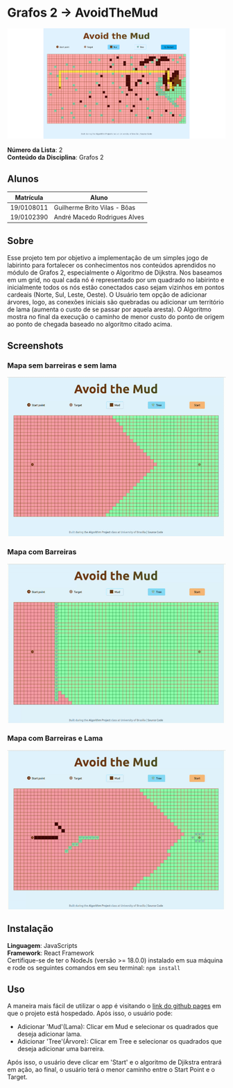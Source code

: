 # Grafos 2 -> AvoidTheMud

![Versão 2](./assets/screenshot.png)


**Número da Lista**: 2<br>
**Conteúdo da Disciplina**: Grafos 2<br>

## Alunos
|Matrícula | Aluno |
| -- | -- |
| 19/0108011  |  Guilherme Brito Vilas - Bôas |
| 19/0102390  |  André Macedo Rodrigues Alves |

## Sobre 
Esse projeto tem por objetivo a implementação de um simples jogo de labirinto para fortalecer os conhecimentos nos conteúdos aprendidos no módulo de Grafos 2, especialmente o Algoritmo de Dijkstra.
Nos baseamos em um grid, no qual cada nó é representado por um quadrado no labirinto e inicialmente todos os nós estão conectados caso sejam vizinhos em pontos cardeais (Norte, Sul, Leste, Oeste). O Usuário tem opção de adicionar árvores, logo, as conexões iniciais são quebradas ou adicionar um território de lama (aumenta o custo de se passar por aquela aresta). O Algoritmo mostra no final da execução o caminho de menor custo do ponto de origem ao ponto de chegada baseado no algoritmo citado acima.

## Screenshots

### Mapa sem barreiras e sem lama
![Parte de Execução do Programa](./assets/gif1.gif)

### Mapa com Barreiras
![Mapa com Barreiras](./assets/gif2.gif)

### Mapa com Barreiras e Lama
![Mapa com Barreiras e Lama](./assets/gif3.gif)

## Instalação 
**Linguagem**: JavaScripts<br>
**Framework**: React Framework<br>
Certifique-se de ter o NodeJs (versão >= 18.0.0) instalado em sua máquina e rode os seguintes comandos em seu terminal:
```npm install```

## Uso 
A maneira mais fácil de utilizar o app é visitando o [link do github pages](https://projeto-de-algoritmos.github.io/Grafos2_AvoidTheMud) em que o projeto está hospedado.
Após isso, o usuário pode:
- Adicionar 'Mud'(Lama): Clicar em Mud e selecionar os quadrados que deseja adicionar lama.
- Adicionar 'Tree'(Árvore): Clicar em Tree e selecionar os quadrados que deseja adicionar uma barreira.

Após isso, o usuário deve clicar em 'Start' e o algoritmo de Djikstra entrará em ação, ao final, o usuário terá o menor caminho entre o Start Point e o Target.
